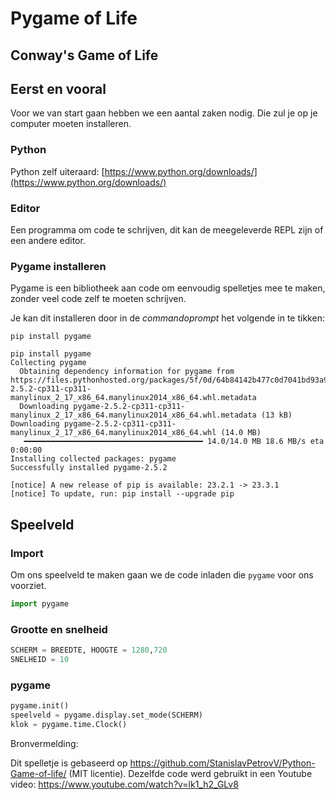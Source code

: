 # Pygame of Life

## Conway's Game of Life

## Eerst en vooral

Voor we van start gaan hebben we een aantal zaken nodig. Die zul je op je computer moeten installeren.

### Python

Python zelf uiteraard: [https://www.python.org/downloads/](https://www.python.org/downloads/)

### Editor

Een programma om code te schrijven, dit kan de meegeleverde REPL zijn of een andere editor.

### Pygame installeren

Pygame is een bibliotheek aan code om eenvoudig spelletjes mee te maken, zonder veel code zelf te moeten schrijven.

Je kan dit installeren door in de _commandoprompt_ het volgende in te tikken:

`pip install pygame`

```
pip install pygame
Collecting pygame
  Obtaining dependency information for pygame from https://files.pythonhosted.org/packages/5f/0d/64b84142b477c0d7041bd93a91d4dc6d7901dad4f58323f69779c86757f5/pygame-2.5.2-cp311-cp311-manylinux_2_17_x86_64.manylinux2014_x86_64.whl.metadata
  Downloading pygame-2.5.2-cp311-cp311-manylinux_2_17_x86_64.manylinux2014_x86_64.whl.metadata (13 kB)
Downloading pygame-2.5.2-cp311-cp311-manylinux_2_17_x86_64.manylinux2014_x86_64.whl (14.0 MB)
   ━━━━━━━━━━━━━━━━━━━━━━━━━━━━━━━━━━━━━━━━ 14.0/14.0 MB 18.6 MB/s eta 0:00:00
Installing collected packages: pygame
Successfully installed pygame-2.5.2

[notice] A new release of pip is available: 23.2.1 -> 23.3.1
[notice] To update, run: pip install --upgrade pip
```

## Speelveld

### Import

Om ons speelveld te maken gaan we de code inladen die `pygame` voor ons voorziet.

```python
import pygame
```

### Grootte en snelheid

```python
SCHERM = BREEDTE, HOOGTE = 1280,720
SNELHEID = 10
```

### pygame

```python
pygame.init()
speelveld = pygame.display.set_mode(SCHERM)
klok = pygame.time.Clock()
```




Bronvermelding:

Dit spelletje is gebaseerd op https://github.com/StanislavPetrovV/Python-Game-of-life/ (MIT licentie). Dezelfde code werd gebruikt in een Youtube video: https://www.youtube.com/watch?v=lk1_h2_GLv8